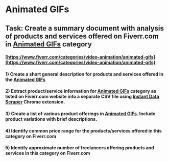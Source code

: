 # Animated GIFs
## Task: Create a summary document with analysis of products and services offered on Fiverr.com in [Animated GIFs](https://www.fiverr.com/categories/video-animation/animated-gifs) category
#### [https://www.fiverr.com/categories/video-animation/animated-gifs](https://www.fiverr.com/categories/video-animation/animated-gifs)
#### 1) Create a short general description for products and services offered in the [Animated GIFs](https://www.fiverr.com/categories/video-animation/animated-gifs)
#### 2) Extract product/service information for [Animated GIFs](https://www.fiverr.com/categories/video-animation/animated-gifs) category as listed on Fiverr.com website into a separate CSV file using [Instant Data Scraper](https://chrome.google.com/webstore/detail/instant-data-scraper/ofaokhiedipichpaobibbnahnkdoiiah) Chrome extension.
#### 3) Create a list of various product offerings in [Animated GIFs](https://www.fiverr.com/categories/video-animation/animated-gifs). Include product variations with brief descriptions.
#### 4) Identify common price range for the products/services offered in this category on Fiverr.com
#### 5) Identify approximate number of freelancers offering products and services in this category on Fiverr.com
